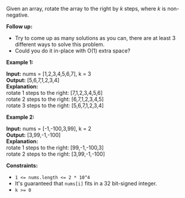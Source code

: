 Given an array, rotate the array to the right by _k_ steps, where *k* is non-negative.

**Follow up:**

- Try to come up as many solutions as you can, there are at least 3 different ways to
  solve this problem.
- Could you do it in-place with O(1) extra space?

**Example 1:**

**Input:** nums = \[1,2,3,4,5,6,7\], k = 3  
**Output:** \[5,6,7,1,2,3,4\]  
**Explanation:**  
rotate 1 steps to the right: \[7,1,2,3,4,5,6\]  
rotate 2 steps to the right: \[6,7,1,2,3,4,5\]  
rotate 3 steps to the right: \[5,6,7,1,2,3,4\]

**Example 2:**

**Input:** nums = \[-1,-100,3,99\], k = 2  
**Output:** \[3,99,-1,-100\]  
**Explanation:**  
rotate 1 steps to the right: \[99,-1,-100,3\]  
rotate 2 steps to the right: \[3,99,-1,-100\]

**Constraints:**

- `1 <= nums.length <= 2 * 10^4`
- It's guaranteed that `nums[i]` fits in a 32 bit-signed integer.
- `k >= 0`
